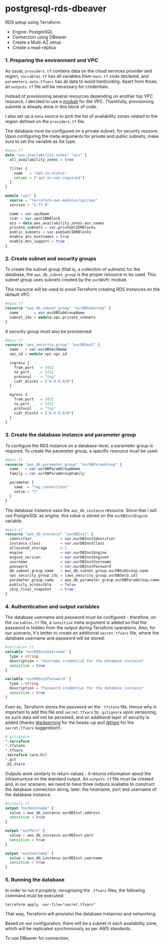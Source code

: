 # postgresql-rds-dbeaver

RDS setup using Terraform.
- Engine: PostgreSQL
- Connection using DBeaver
- Create a Multi-AZ setup
- Create a read-replica

### 1. Preparing the environment and VPC

As usual, `providers.tf` contains data on the cloud services provider and region, `variables.tf` has all variables from `main.tf` code declared, and `parameters.auto.tfvars` has all data to avoid hardcoding. Apart from those, an `outputs.tf` file will be necessary for credentials.

Instead of provisioning several resources depending on another top VPC resource, I decided to use a [module](https://registry.terraform.io/modules/terraform-aws-modules/vpc/aws/latest) for the VPC. Thankfully, provisioning subnets is already done in this block of code.

I also set up a `data` source to pick the list of availability zones related to the region defined on the `providers.tf` file.

The database must be configured on a private subnet, for security reasons. Upon configuring the meta-arguments for private and public subnets, make sure to set the variable as list type.

```terraform
#main.tf
data "aws_availability_zones" "azs" {
  all_availability_zones = true

  filter {
    name   = "opt-in-status"
    values = ["opt-in-not-required"]
  }
}

module "vpc" {
  source = "terraform-aws-modules/vpc/aws"
  version = "2.77.0"

  name = var.vpcName
  cidr = var.vpcCIDRBlock
  azs = data.aws_availability_zones.azs.names
  private_subnets = var.privSubCIDRBlocks
  public_subnets = var.pubSubCIDRBlocks
  enable_dns_hostnames = true
  enable_dns_support = true
}
```

### 2. Create subnet and security groups

To create the subnet group (that is, a collection of subnets) for the database, the `aws_db_subnet_group` is the proper resource to be used. This subnet group uses subnets created by the `ourDBVPC` module.

This resource will be used to avoid Terraform creating RDS instances on the default VPC.

```terraform
#main.tf
resource "aws_db_subnet_group" "ourDBSubGroup" {
  name       = var.ourDBSubGroupName
  subnet_ids = module.vpc.private_subnets
}
```

A security group must also be provisioned:

```terraform
#main.tf
resource "aws_security_group" "ourDBSecG" {
  name   = var.ourDBSecGName
  vpc_id = module.vpc.vpc_id

  ingress {
    from_port   = 5432
    to_port     = 5432
    protocol    = "tcp"
    cidr_blocks = ["0.0.0.0/0"]
  }

  egress {
    from_port   = 5432
    to_port     = 5432
    protocol    = "tcp"
    cidr_blocks = ["0.0.0.0/0"]
  }
}
```

### 3. Create the database instance and parameter group

To configure the RDS instance on a database-level, a parameter group is required. To create the parameter group, a specific resource must be used:

```terraform
#main.tf
resource "aws_db_parameter_group" "ourDBParamGroup" {
  name   = var.ourDBParamGroupName
  family = var.ourDBParamGroupFamily

  parameter {
    name  = "log_connections"
    value = "1"
  }
}
```

The database instance uses the `aws_db_instance` resource. Since that I will use PostgreSQL as engine, this value is stored on the `ourDBInstEngine` variable.

```terraform
#main.tf
resource "aws_db_instance" "ourDBInst" {
  identifier             = var.ourDBInstIdentifier
  instance_class         = var.ourDBInstClass
  allocated_storage      = 5
  engine                 = var.ourDBInstEngine
  engine_version         = var.ourDBInstEngineV
  username               = var.ourDBInstUsername
  password               = var.ourDBInstPassword
  db_subnet_group_name   = aws_db_subnet_group.ourDBSubGroup.name
  vpc_security_group_ids = [aws_security_group.ourDBSecG.id]
  parameter_group_name   = aws_db_parameter_group.ourDBParamGroup.name
  publicly_accessible    = false
  skip_final_snapshot    = true
}
```

### 4. Authentication and output variables

The database username and password must be configured - therefore, on the `variables.tf` file, a `sensitive` meta-argument is added so that the password is hidden from the output during Terraform operations. Also, for our scenario, it's better to create an additional `secret.tfvars` file, where the database username and password will be stored:

```terraform
#variables.tf
variable "ourDBInstUsername" {
  type = string
  description = "Username credential for the database instance"
  sensitive = true
}

variable "ourDBInstPassword" {
  type = string
  description = "Password credential for the database instance"
  sensitive = true
}
```

Even so, Terraform stores the password on the `.tfstate` file. Hence why is important to add this file and `secret.tfvars` to `.gitignore` upon versioning, so such data will not be persisted, and an additional layer of security is added (thanks [@pdoerning](https://github.com/pdoerning) for the heads-up and [@tigpt](https://github.com/tigpt) for the `secret.tfvars` suggestion!).

```terraform
#.gitignore
*.terraform
*.tfstate
*.tfvars
.terraform.lock.hcl
*.git
.DS_Store
```

Outputs work similarly to return values - it returns information about the infrastructure on the standard output. An `outputs.tf` file must be created and, in our scenario, we need to have three outputs available to construct the database connection string, later: the hostname, port and username of the database instance.

```terraform
#outputs.tf
output "outHostname" {
  value = aws_db_instance.ourDBInst.address
  sensitive = true
}

output "outPort" {
  value = aws_db_instance.ourDBInst.port
  sensitive = true
}

output "outUsername" {
  value = aws_db_instance.ourDBInst.username
  sensitive = true
}
```

### 5. Running the database

In order to run it properly, recognizing the `.tfvars` files, the following command must be executed:

`terraform apply -var-file="secret.tfvars"`

That way, Terraform will provision the database instances and networking.

Based on our configuration, there will be a subnet in each availability zone, which will be replicated synchronously as per AWS standards.

To use DBeaver for connection,
